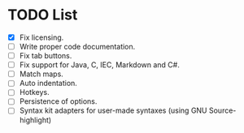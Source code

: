 TODO List
=========

- [x] Fix licensing.
- [ ] Write proper code documentation.
- [ ] Fix tab buttons.
- [ ] Fix support for Java, C, IEC, Markdown and C#.
- [ ] Match maps.
- [ ] Auto indentation.
- [ ] Hotkeys.
- [ ] Persistence of options.
- [ ] Syntax kit adapters for user-made syntaxes (using GNU Source-highlight)

